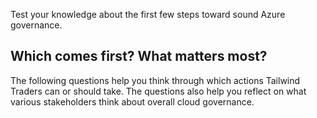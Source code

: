 Test your knowledge about the first few steps toward sound Azure governance.

## Which comes first? What matters most?

The following questions help you think through which actions Tailwind Traders can or should take. The questions also help you reflect on what various stakeholders think about overall cloud governance.
